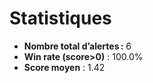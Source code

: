 # Statistiques

- **Nombre total d’alertes :** 6  
- **Win rate (score>0)** : 100.0%  
- **Score moyen** : 1.42  